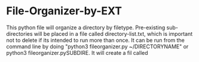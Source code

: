 # File-Organizer-by-EXT
This python file will organize a directory by filetype. Pre-existing sub-directories will be placed in a file called directory-list.txt, which is important not to delete if its intended to run more than once. It can be run from the command line by doing "python3 fileorganizer.py ~/DIRECTORYNAME" or python3 fileorganizer.pySUBDIRE. It will create a fil called 
